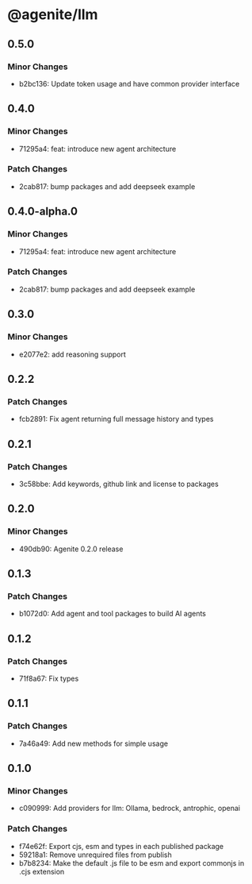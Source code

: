 # @agenite/llm

## 0.5.0

### Minor Changes

- b2bc136: Update token usage and have common provider interface

## 0.4.0

### Minor Changes

- 71295a4: feat: introduce new agent architecture

### Patch Changes

- 2cab817: bump packages and add deepseek example

## 0.4.0-alpha.0

### Minor Changes

- 71295a4: feat: introduce new agent architecture

### Patch Changes

- 2cab817: bump packages and add deepseek example

## 0.3.0

### Minor Changes

- e2077e2: add reasoning support

## 0.2.2

### Patch Changes

- fcb2891: Fix agent returning full message history and types

## 0.2.1

### Patch Changes

- 3c58bbe: Add keywords, github link and license to packages

## 0.2.0

### Minor Changes

- 490db90: Agenite 0.2.0 release

## 0.1.3

### Patch Changes

- b1072d0: Add agent and tool packages to build AI agents

## 0.1.2

### Patch Changes

- 71f8a67: Fix types

## 0.1.1

### Patch Changes

- 7a46a49: Add new methods for simple usage

## 0.1.0

### Minor Changes

- c090999: Add providers for llm: Ollama, bedrock, antrophic, openai

### Patch Changes

- f74e62f: Export cjs, esm and types in each published package
- 59218a1: Remove unrequired files from publish
- b7b8234: Make the default .js file to be esm and export commonjs in .cjs extension
